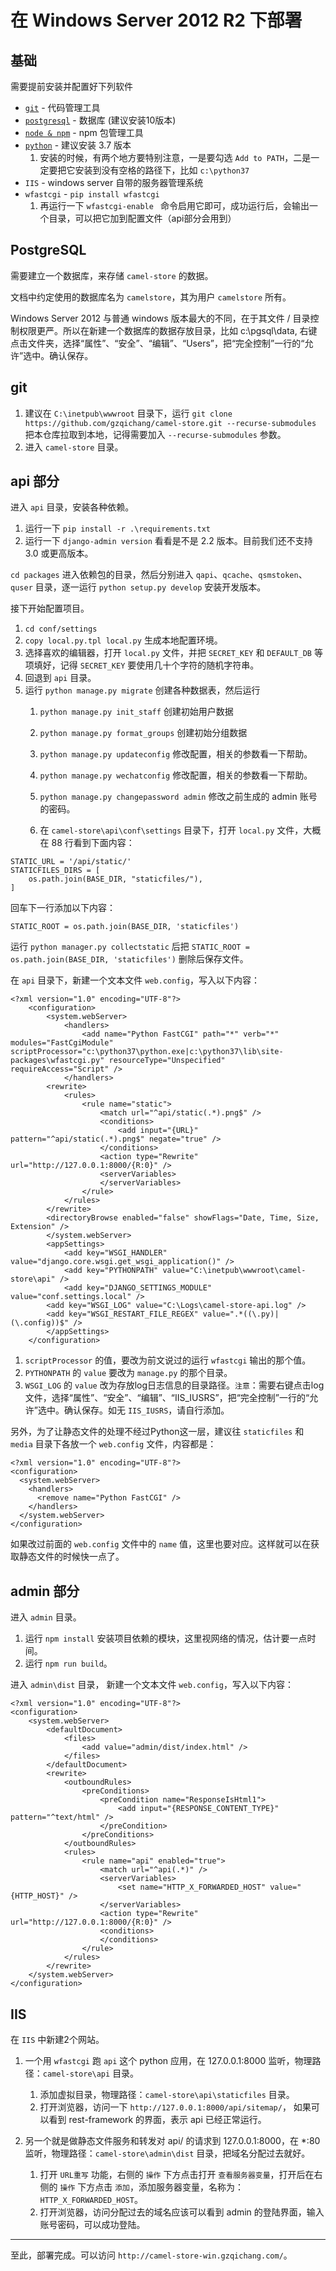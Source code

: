 # 在 Windows Server 2012 R2 下部署

## 基础

需要提前安装并配置好下列软件

- [`git`](https://git-scm.com/)  - 代码管理工具
- [`postgresql`](https://www.postgresql.org/)  - 数据库 (建议安装10版本)
- [`node & npm`](https://nodejs.org/en/download/)  - npm 包管理工具
- [`python`](https://www.python.org/downloads/windows/) - 建议安装 3.7 版本
    1. 安装的时候，有两个地方要特别注意，一是要勾选 `Add to PATH`，二是一定要把它安装到没有空格的路径下，比如 `c:\python37`
- `IIS` - windows server 自带的服务器管理系统
- `wfastcgi` - `pip install wfastcgi`
    1. 再运行一下 `wfastcgi-enable ` 命令启用它即可，成功运行后，会输出一个目录，可以把它加到配置文件（api部分会用到）

## PostgreSQL

需要建立一个数据库，来存储 `camel-store` 的数据。

文档中约定使用的数据库名为 `camelstore`，其为用户 `camelstore` 所有。

Windows Server 2012 与普通 windows 版本最大的不同，在于其文件 / 目录控制权限更严。所以在新建一个数据库的数据存放目录，比如 c:\pgsql\data, 右键点击文件夹，选择“属性”、“安全”、“编辑”、“Users”，把“完全控制”一行的“允许”选中。确认保存。

## git

1. 建议在 `C:\inetpub\wwwroot` 目录下，运行 `git clone https://github.com/gzqichang/camel-store.git --recurse-submodules` 把本仓库拉取到本地，记得需要加入 `--recurse-submodules` 参数。
1. 进入 `camel-store` 目录。

## api 部分

进入 `api` 目录，安装各种依赖。

1. 运行一下 `pip install -r .\requirements.txt`
1. 运行一下 `django-admin version` 看看是不是 2.2 版本。目前我们还不支持 3.0 或更高版本。

`cd packages` 进入依赖包的目录，然后分别进入 `qapi`、`qcache`、`qsmstoken`、`quser` 目录，逐一运行 `python setup.py develop` 安装开发版本。

接下开始配置项目。

1. `cd conf/settings`
1. `copy local.py.tpl local.py` 生成本地配置环境。
1. 选择喜欢的编辑器，打开 `local.py` 文件，并把 `SECRET_KEY` 和 `DEFAULT_DB` 等项填好，记得 `SECRET_KEY` 要使用几十个字符的随机字符串。
1. 回退到 `api` 目录。
1. 运行 `python manage.py migrate` 创建各种数据表，然后运行
    1. `python manage.py init_staff` 创建初始用户数据
    1. `python manage.py format_groups` 创建初始分组数据
    1. `python manage.py updateconfig` 修改配置，相关的参数看一下帮助。
    1. `python manage.py wechatconfig` 修改配置，相关的参数看一下帮助。
    1. `python manage.py changepassword admin` 修改之前生成的 admin 账号的密码。

    1. 在 `camel-store\api\conf\settings` 目录下，打开 `local.py` 文件，大概在 88 行看到下面内容：

```
STATIC_URL = '/api/static/'
STATICFILES_DIRS = [
    os.path.join(BASE_DIR, "staticfiles/"),
]
```

回车下一行添加以下内容：

```
STATIC_ROOT = os.path.join(BASE_DIR, 'staticfiles')
```

运行 `python manager.py collectstatic` 后把 `STATIC_ROOT = os.path.join(BASE_DIR, 'staticfiles')` 删除后保存文件。
    
在 `api` 目录下，新建一个文本文件 `web.config`，写入以下内容：

```
<?xml version="1.0" encoding="UTF-8"?>
    <configuration>
        <system.webServer>
            <handlers>
                <add name="Python FastCGI" path="*" verb="*" modules="FastCgiModule" scriptProcessor="c:\python37\python.exe|c:\python37\lib\site-packages\wfastcgi.py" resourceType="Unspecified" requireAccess="Script" />
            </handlers>
        <rewrite>
            <rules>
                <rule name="static">
                    <match url="^api/static(.*).png$" />
                    <conditions>
                        <add input="{URL}" pattern="^api/static(.*).png$" negate="true" />
                    </conditions>
                    <action type="Rewrite" url="http://127.0.0.1:8000/{R:0}" />
                    <serverVariables>
                    </serverVariables>
                </rule>
            </rules>
        </rewrite>
        <directoryBrowse enabled="false" showFlags="Date, Time, Size, Extension" />
        </system.webServer>
        <appSettings>
            <add key="WSGI_HANDLER" value="django.core.wsgi.get_wsgi_application()" />
            <add key="PYTHONPATH" value="C:\inetpub\wwwroot\camel-store\api" />
            <add key="DJANGO_SETTINGS_MODULE" value="conf.settings.local" />
        <add key="WSGI_LOG" value="C:\Logs\camel-store-api.log" />
        <add key="WSGI_RESTART_FILE_REGEX" value=".*((\.py)|(\.config))$" />
        </appSettings>
    </configuration>
```
    
1. `scriptProcessor` 的值，要改为前文说过的运行 `wfastcgi` 输出的那个值。
1. `PYTHONPATH` 的 `value` 要改为 `manage.py` 的那个目录。
1. `WSGI_LOG` 的 `value` 改为存放log日志信息的目录路径。`注意`：需要右键点击log文件，选择“属性”、“安全”、“编辑”、“IIS_IUSRS”，把“完全控制”一行的“允许”选中。确认保存。如无 `IIS_IUSRS`，请自行添加。

另外，为了让静态文件的处理不经过Python这一层，建议往 `staticfiles` 和 `media` 目录下各放一个 `web.config` 文件，内容都是：

```
<?xml version="1.0" encoding="UTF-8"?>
<configuration>
  <system.webServer>
    <handlers>
      <remove name="Python FastCGI" />
    </handlers>
  </system.webServer>
</configuration>
```

如果改过前面的 `web.config` 文件中的 `name` 值，这里也要对应。这样就可以在获取静态文件的时候快一点了。

## admin 部分

进入 `admin` 目录。

1. 运行 `npm install` 安装项目依赖的模块，这里视网络的情况，估计要一点时间。
1. 运行 `npm run build`。

进入 `admin\dist` 目录， 新建一个文本文件 `web.config`，写入以下内容：

```
<?xml version="1.0" encoding="UTF-8"?>
<configuration>
    <system.webServer>
        <defaultDocument>
            <files>
                <add value="admin/dist/index.html" />
            </files>
        </defaultDocument>
        <rewrite>
            <outboundRules>
                <preConditions>
                    <preCondition name="ResponseIsHtml1">
                        <add input="{RESPONSE_CONTENT_TYPE}" pattern="^text/html" />
                    </preCondition>
                </preConditions>
            </outboundRules>
            <rules>
                <rule name="api" enabled="true">
                    <match url="^api(.*)" />
                    <serverVariables>
                        <set name="HTTP_X_FORWARDED_HOST" value="{HTTP_HOST}" />
                    </serverVariables>
                    <action type="Rewrite" url="http://127.0.0.1:8000/{R:0}" />
                    <conditions>
                    </conditions>
                </rule>
            </rules>
        </rewrite>
    </system.webServer>
</configuration>
```

## IIS

在 `IIS` 中新建2个网站。

1. 一个用 `wfastcgi` 跑 `api` 这个 python 应用，在 127.0.0.1:8000 监听，物理路径：`camel-store\api` 目录。
    1. 添加虚拟目录，物理路径：`camel-store\api\staticfiles` 目录。
    1. 打开浏览器，访问一下 `http://127.0.0.1:8000/api/sitemap/`， 如果可以看到 rest-framework 的界面，表示 api 已经正常运行。

1. 另一个就是做静态文件服务和转发对 api/ 的请求到 127.0.0.1:8000，在 *:80 监听，物理路径：`camel-store\admin\dist` 目录，把域名分配过去就好。
    1. 打开 `URL重写` 功能，右侧的 `操作` 下方点击打开 `查看服务器变量`，打开后在右侧的 `操作` 下方点击 `添加`，添加服务器变量，名称为：`HTTP_X_FORWARDED_HOST`。
    1. 打开浏览器，访问分配过去的域名应该可以看到 admin 的登陆界面，输入账号密码，可以成功登陆。

---------------

至此，部署完成。可以访问 `http://camel-store-win.gzqichang.com/`。